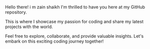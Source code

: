 Hello there!
i m zain shaikh
I'm thrilled to have you here at my GitHub repository. 

This is where I showcase my passion for coding and share my latest projects with the world. 

Feel free to explore, collaborate, and provide valuable insights. Let's embark on this exciting coding journey together!

